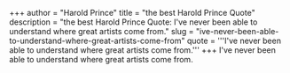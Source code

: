 +++
author = "Harold Prince"
title = "the best Harold Prince Quote"
description = "the best Harold Prince Quote: I've never been able to understand where great artists come from."
slug = "ive-never-been-able-to-understand-where-great-artists-come-from"
quote = '''I've never been able to understand where great artists come from.'''
+++
I've never been able to understand where great artists come from.
